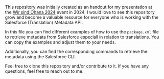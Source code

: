 This repository was initially created as an handout for my presentation at the [Wir sind Ohana 2024](https://www.wirsindohana.de) event in 2024.
I would love to see this repository grow and become a valuable resource for everyone who is working with the Salesforce (Translation) Metadata API.

In this file you can find different examples of how to use the `package.xml` file to retrieve metadata from Salesforce especiall in relation to translations.
You can copy the examples and adjust them to your needs.

Additionally, you can find the corresponding commands to retrieve the metadata using the Salesforce CLI.

Feel free to clone this repository and/or contribute to it. If you have any questions, feel free to reach out to me.
